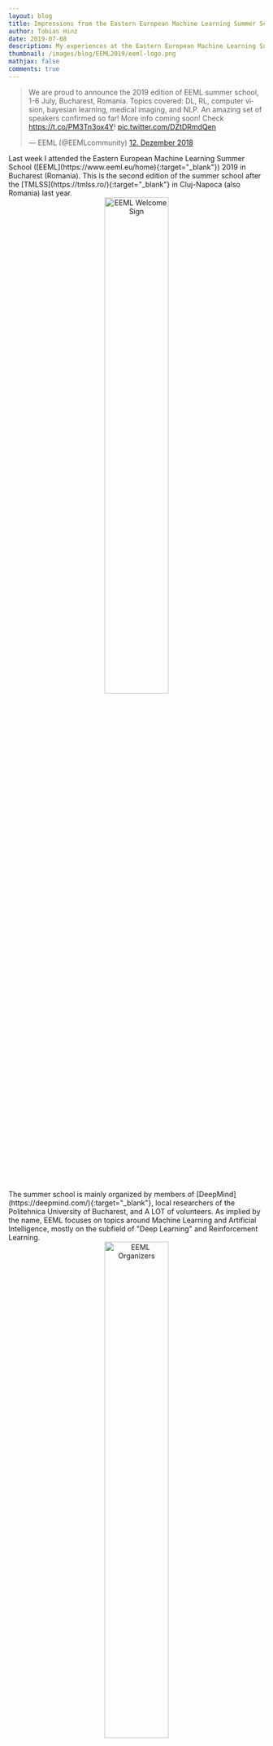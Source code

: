 ```yaml
---
layout: blog
title: Impressions from the Eastern European Machine Learning Summer School (EEML) 2019 in Bucharest (Romania)
author: Tobias Hinz
date: 2019-07-08
description: My experiences at the Eastern European Machine Learning Summer School (EEML) organized by DeepMind in Bucharest (Romania) 2019.
thumbnail: /images/blog/EEML2019/eeml-logo.png
mathjax: false
comments: true
---
```


<blockquote class="twitter-tweet tw-align-center" data-lang="en"><p lang="en" dir="ltr">We are proud to announce the 2019 edition of EEML summer school, 1-6 July, Bucharest, Romania. Topics covered: DL, RL, computer vision, bayesian learning, medical imaging, and NLP. An amazing set of speakers confirmed so far! More info coming soon! Check <a href="https://t.co/PM3Tn3ox4Y">https://t.co/PM3Tn3ox4Y</a>! <a href="https://t.co/DZtDRmdQen">pic.twitter.com/DZtDRmdQen</a></p>&mdash; EEML (@EEMLcommunity) <a href="https://twitter.com/EEMLcommunity/status/1072834474734485505?ref_src=twsrc%5Etfw">12. Dezember 2018</a></blockquote>
<script async src="https://platform.twitter.com/widgets.js" charset="utf-8"></script>
Last week I attended the Eastern European Machine Learning Summer School ([EEML](https://www.eeml.eu/home){:target="_blank"}) 2019 in Bucharest (Romania). This is the second edition of the summer school after the [TMLSS](https://tmlss.ro/){:target="_blank"} in Cluj-Napoca (also Romania) last year.

<center><a href="/images/blog/EEML2019/eeml-welcome.jpg"><img src="/images/blog/EEML2019/eeml-welcome.jpg" alt="EEML Welcome Sign" width="50%"/></a></center>
The summer school is mainly organized by members of [DeepMind](https://deepmind.com/){:target="_blank"}, local researchers of the Politehnica University of Bucharest, and A LOT of volunteers. As implied by the name, EEML focuses on topics around Machine Learning and Artificial Intelligence, mostly on the subfield of "Deep Learning" and Reinforcement Learning.

<center><a href="/images/blog/EEML2019/eeml-organizers.jpg"><img src="/images/blog/EEML2019/eeml-organizers.jpg" alt="EEML Organizers" width="50%"/></a></center>
The [idea behind EEML](https://www.eeml.eu/blog){:target="_blank"} is to shine a spotlight on Eastern Europe to emphasize its potential,  to provide learning and networking opportunities for participants from all over the world, and to highlight imbalances (e.g. gender and nationality) in the current "average" group of researchers and conferences. As such, the organizers really try to focus and attract talent from both Eastern Europe and under-privileged groups in general.

<blockquote class="twitter-tweet tw-align-center" data-lang="en"><p lang="en" dir="ltr"><a href="https://twitter.com/hashtag/EEML2019?src=hash&amp;ref_src=twsrc%5Etfw">#EEML2019</a> welcomes participants from 42 countries everywhere in the world. Let the games begin! <a href="https://t.co/Znk8lpGo5I">pic.twitter.com/Znk8lpGo5I</a></p>&mdash; EEML (@EEMLcommunity) <a href="https://twitter.com/EEMLcommunity/status/1145614136723890176?ref_src=twsrc%5Etfw">1. Juli 2019</a></blockquote>
<script async src="https://platform.twitter.com/widgets.js" charset="utf-8"></script>
The audience consisted mostly of PhD and Master students at various stages of their degree, with about 54% of the participants coming from Eastern European countries and the rest from all over the world (in total 42 represented countries).

<blockquote class="twitter-tweet tw-align-center" data-lang="en"><p lang="en" dir="ltr">Eastern European Machine Learning Summer School in numbers - various axes of diversity<a href="https://twitter.com/hashtag/EEML2019?src=hash&amp;ref_src=twsrc%5Etfw">#EEML2019</a> <a href="https://t.co/pcOSO8hYOq">pic.twitter.com/pcOSO8hYOq</a></p>&mdash; Piotr Migdal (@pmigdal) <a href="https://twitter.com/pmigdal/status/1146801971082530817?ref_src=twsrc%5Etfw">4. Juli 2019</a></blockquote>
<script async src="https://platform.twitter.com/widgets.js" charset="utf-8"></script>
Overall, the EEML [program](https://www.eeml.eu/program){:target="_blank"} was quite dense and packed with lectures, industry keynotes by the sponsors, practical coding sessions, and social events. In general, a typical day started with breakfast from 8-9am, followed by two lectures, and lunch from around 12:15-2pm. After lunch, there was another lecture, a 30-minute industry keynote, and then a 2-3 hour practical coding session where we applied some of the concepts we learned in the previous lectures. The evenings then concluded either with a poster session (dinner was provided, too) or a social event.

<blockquote class="twitter-tweet tw-align-center" data-lang="en"><p lang="en" dir="ltr"><a href="https://twitter.com/hashtag/EEML2019?src=hash&amp;ref_src=twsrc%5Etfw">#EEML2019</a> At our welcome reception, our participants were welcomed by Dr. Ligia Deca, state adviser on Education and Research. Additionally, UPB rector Mihnea Costoiu, dean Adina Magda Florea, director at Google AI Rahul Sutkhankar and our own Doina Precup. <a href="https://t.co/dVXilrTpNR">pic.twitter.com/dVXilrTpNR</a></p>&mdash; EEML (@EEMLcommunity) <a href="https://twitter.com/EEMLcommunity/status/1145933222448156678?ref_src=twsrc%5Etfw">2. Juli 2019</a></blockquote>
<script async src="https://platform.twitter.com/widgets.js" charset="utf-8"></script>
On Monday evening (first day of EEML) we had a Welcome Reception at the Palace Hilton Hotel in the city center. The local volunteers managed to get all 200+ participants to reach the hotel via the Metro and a walk through the city. After some short talks by [Doina](https://www.cs.mcgill.ca/~dprecup/){:target="_blank"} (one of the main organizers) and others, we had a nice buffet in a beautiful hall within the hotel.

Both Tuesday and Wednesday evenings were reserved for the posters. Here, attendees of the summer school got the chance to present their work and to find out more about what the other attendees are working on. The space was limited which lead to some creative problem-solving in order to fit all the posters on the available boards.

<blockquote class="twitter-tweet tw-align-center" data-lang="en"><p lang="en" dir="ltr">Poster session at <a href="https://twitter.com/hashtag/EEML2019?src=hash&amp;ref_src=twsrc%5Etfw">#EEML2019</a> starts now. Thanks <a href="https://twitter.com/L3viathan2142?ref_src=twsrc%5Etfw">@L3viathan2142</a> who helped me to fix the left floating margin 😅 <a href="https://t.co/lUVvGx9i3I">pic.twitter.com/lUVvGx9i3I</a></p>&mdash; sarnthil (@sarnthil) <a href="https://twitter.com/sarnthil/status/1146448947134828544?ref_src=twsrc%5Etfw">3. Juli 2019</a></blockquote>
<script async src="https://platform.twitter.com/widgets.js" charset="utf-8"></script>
On Thursday morning we only had one lecture and one industry keynote before heading out to a social event. We first went for lunch at the famous [Caru' cu Bere](https://www.carucubere.ro/en/){:target="_blank"} and after that took a tour through the [Palace of Parliament](http://cic.cdep.ro/en/){:target="_blank"}. The Palace of Parliament is an imposing structure, finished in 1997, and is, among other impressive statistics, the heaviest building in the world (weighing about 4,098,500 tons) and is the second-largest administrative building in the world (after the Pentagon). After this, we participated in the [AI for Social Good](https://www.eventbrite.co.uk/e/ai-for-social-good-tickets-63924727581?ref=estw){:target="_blank"} public session in the National Theatre Bucharest with keynotes by Danielle Belgrave (Microsoft Research) and Piotr Mirowski (DeepMind) about how AI can have a positive impact on our society followed by a panel discussion.

<blockquote class="twitter-tweet tw-align-center" data-lang="en"><p lang="en" dir="ltr">The Dagstuhl Declaration on <a href="https://twitter.com/hashtag/AIforSocialGood?src=hash&amp;ref_src=twsrc%5Etfw">#AIforSocialGood</a> is now live. It&#39;s so important that <a href="https://twitter.com/hashtag/ML?src=hash&amp;ref_src=twsrc%5Etfw">#ML</a>, <a href="https://twitter.com/hashtag/AI?src=hash&amp;ref_src=twsrc%5Etfw">#AI</a> and NGOs form deep collaborations for <a href="https://twitter.com/hashtag/SocialGood?src=hash&amp;ref_src=twsrc%5Etfw">#SocialGood</a>. Really proud to be a part of this and to dialogue with leaders on the intersection of these fields.  <a href="https://t.co/RY2K2VeHYr">https://t.co/RY2K2VeHYr</a></p>&mdash; Danielle Belgrave (@DaniCMBelg) <a href="https://twitter.com/DaniCMBelg/status/1146330617153576960?ref_src=twsrc%5Etfw">3. Juli 2019</a></blockquote>
<script async src="https://platform.twitter.com/widgets.js" charset="utf-8"></script>
<blockquote class="twitter-tweet tw-align-center" data-lang="en"><p lang="en" dir="ltr">Thank you tremendously <a href="https://twitter.com/DaniCMBelg?ref_src=twsrc%5Etfw">@DaniCMBelg</a>, <a href="https://twitter.com/shakir_za?ref_src=twsrc%5Etfw">@shakir_za</a>, <a href="https://twitter.com/JCornebise?ref_src=twsrc%5Etfw">@JCornebise</a>, <a href="https://twitter.com/weballergy?ref_src=twsrc%5Etfw">@weballergy</a>, <a href="https://twitter.com/yeewhye?ref_src=twsrc%5Etfw">@yeewhye</a>, Tom Schaul, Claudia Clopath and many others for writing the Dagstuhl declaration on <a href="https://twitter.com/hashtag/AIforSocialGood?src=hash&amp;ref_src=twsrc%5Etfw">#AIforSocialGood</a> to enable collaboration between <a href="https://twitter.com/hashtag/AI?src=hash&amp;ref_src=twsrc%5Etfw">#AI</a> research and NGOs:<a href="https://t.co/hKcgZ8ih8m">https://t.co/hKcgZ8ih8m</a> <a href="https://t.co/c4sqgsKHdW">https://t.co/c4sqgsKHdW</a></p>&mdash; Piotr Mirowski (@MirowskiPiotr) <a href="https://twitter.com/MirowskiPiotr/status/1146906674000801793?ref_src=twsrc%5Etfw">4. Juli 2019</a></blockquote>
<script async src="https://platform.twitter.com/widgets.js" charset="utf-8"></script>
Finally, on Friday night we had a Gala dinner at the [Restaurant Pescăruș](http://www.restaurantpescarus.ro/en/){:target="_blank"} in the beautiful Herăstrău Park which is where we took our group photo.

<center><a href="/images/blog/EEML2019/eeml-group.jpg"><img src="/images/blog/EEML2019/eeml-group.jpg" alt="EEML Group Photo" width="75%"/></a></center>
Throughout the days we were always provided with breakfast, lunch, and dinner at the [PRECIS Center](http://precis.acs.pub.ro/centrul-de-cercetare/){:target="_blank"}, which is also where the EEML lectures and practical sessions took place.

<center><a href="/images/blog/EEML2019/eeml-buffet.jpg"><img src="/images/blog/EEML2019/eeml-buffet.jpg" alt="EEML Buffet" width="75%"/></a></center>
Another nice effect of having all lectures, practical sessions, and breaks in the same location was that this made it easy to "catch" some of the lecturers to talk to during the breaks. Most of the lecturers stayed for one-two days and mingled with the participants. As such, it was straight forward to approach them and talk with them about their research. Besides being able to talk with the organizers who were always around and happy to answer questions or talk about the latest trends in research I was able to have nice discussions with other well-known researchers such as, e.g., [Nal Kalchbrenner](https://www.nal.ai/){:target="_blank"}, [Andrew Zisserman](https://www.robots.ox.ac.uk/~az/){:target="_blank"}, and [Zeynep Akata](https://ivi.fnwi.uva.nl/uvaboschdeltalab/people/zeynep-akata/){:target="_blank"}.

For many of the lectures, the corresponding slides can be downloaded [here](https://www.eeml.eu/resources){:target="_blank"}.

<blockquote class="twitter-tweet tw-align-center" data-lang="en"><p lang="en" dir="ltr"><a href="https://twitter.com/hashtag/EEML2019?src=hash&amp;ref_src=twsrc%5Etfw">#EEML2019</a> Here are my slides for the introduction to deep learning lecture <a href="https://t.co/XsuUHbcuF5">https://t.co/XsuUHbcuF5</a> <a href="https://t.co/uZ9zCGGuQo">pic.twitter.com/uZ9zCGGuQo</a></p>&mdash; Razvan Pascanu  🇪🇺 (@rpascanu) <a href="https://twitter.com/rpascanu/status/1145667834296623105?ref_src=twsrc%5Etfw">1. Juli 2019</a></blockquote>
<script async src="https://platform.twitter.com/widgets.js" charset="utf-8"></script>
In addition to that, all lectures were very interactive, with plenty of opportunities to ask questions and interact with the lecturer. There was also a nice mix of introductory lectures (e.g. DL by Razvan Pascanu, RL by Doina Precup, CV by Rahul Sukthankar, continual learning by Tinne Tuytelaars) and lectures focusing more on current, state-of-the-art approaches in various research directions (e.g. self-supervised learning by Andrew Zisserman, generative models by Nal Kalchbrenner, few-shot learning by Zeynep Akata, and multi-agent RL by Shimon Whiteson). In particular, I would like to highlight [Anca Dragan's](http://people.eecs.berkeley.edu/~anca/){:target="_blank"} lecture about RL with humans in the loop, which was super interactive.

<blockquote class="twitter-tweet tw-align-center" data-lang="en"><p lang="en" dir="ltr">Informative session on Inverse Reinforcement Learning and it&#39;s applications in self driving cars by <a href="https://twitter.com/ancadianadragan?ref_src=twsrc%5Etfw">@ancadianadragan</a> at <a href="https://twitter.com/EEMLcommunity?ref_src=twsrc%5Etfw">@EEMLcommunity</a>. Would love to delve further into the topic! <a href="https://twitter.com/hashtag/EEML2019?src=hash&amp;ref_src=twsrc%5Etfw">#EEML2019</a> <a href="https://twitter.com/hashtag/reinforcementlearning?src=hash&amp;ref_src=twsrc%5Etfw">#reinforcementlearning</a> <a href="https://t.co/iaJbHx91FW">pic.twitter.com/iaJbHx91FW</a></p>&mdash; Asmita Poddar (@asmita_poddar) <a href="https://twitter.com/asmita_poddar/status/1146692685803270145?ref_src=twsrc%5Etfw">4. Juli 2019</a></blockquote>
<script async src="https://platform.twitter.com/widgets.js" charset="utf-8"></script>
The award (from me) for the best slide goes to Shimon during his talk on multi-agent RL.

<blockquote class="twitter-tweet tw-align-center" data-lang="en"><p lang="en" dir="ltr">Key setting for multi - agent reinforcement learning by <a href="https://twitter.com/shimon8282?ref_src=twsrc%5Etfw">@shimon8282</a>. <a href="https://twitter.com/hashtag/EEML2019?src=hash&amp;ref_src=twsrc%5Etfw">#EEML2019</a> <a href="https://t.co/f5ZvTEjFZQ">pic.twitter.com/f5ZvTEjFZQ</a></p>&mdash; Petru REBEJA (@petrurebeja) <a href="https://twitter.com/petrurebeja/status/1145976673474678784?ref_src=twsrc%5Etfw">2. Juli 2019</a></blockquote>
<script async src="https://platform.twitter.com/widgets.js" charset="utf-8"></script>
On all evenings (except Thursday) we had some time to implement and try some of the key concepts we learned during the previous lectures. In the first 30 minutes or so we got a general introduction about what the goal of the respective lab session was. After that, everyone started working on the [provided challenges](https://github.com/eeml2019/PracticalSessions){:target="_blank"}. This was a fun experience to play around with some key concepts and see the effects of different parameters and implementations.

<blockquote class="twitter-tweet tw-align-center" data-lang="en"><p lang="en" dir="ltr"><a href="https://twitter.com/hashtag/EEML2019?src=hash&amp;ref_src=twsrc%5Etfw">#EEML2019</a> First two days of labs, introduction to tensor flow and reinforcement learning by our own David and Diana. <a href="https://t.co/WyYDYSnaiL">pic.twitter.com/WyYDYSnaiL</a></p>&mdash; EEML (@EEMLcommunity) <a href="https://twitter.com/EEMLcommunity/status/1146187791157616640?ref_src=twsrc%5Etfw">2. Juli 2019</a></blockquote>
<script async src="https://platform.twitter.com/widgets.js" charset="utf-8"></script>
Overall, I must say that I was very impressed with the organization and experience during my week in Bucharest. Organizing an event like this is A LOT of work and the organizers and volunteers put a lot of their free time into this, for which I am very grateful. As a result, the EEML is very affordable, especially since it included food on all days (including three big meals at restaurants/hotels) and a guided tour through the Palace of Parliament. This is because of the generous sponsors and all involved organizers, volunteers, lecturers, and teaching assistants who all donated their time to make this possible. Additionally, we were able to book accommodation in the local student dorms (about 20 min walk from the PRECIS center) at very affordable prices (usually less than 100€ for the week). The communication leading up to and throughout the week was very good, using both E-Mail and Slack to share all important information, news, and updates.

As far as I am aware there are already plans for another edition of the EEML next year. According to rumors it will not take place in Romania, but might take place in Hungary instead (though all of this is hearsay from my side at the moment). Regardless of the final location: if you are at all interested in machine learning and want to learn more about various aspects of it as well as get to know a lot of amazing people working and studying in this field then EEML is definitely the place to go. The atmosphere is amazing, the lecturers are top-notch, and the whole experience is unique and enriching both on a personal and a professional level.

Finally, I would like to again thank the organizers and their amazing work who made all of this possible. This tweet summarizes it quite perfectly.

<blockquote class="twitter-tweet tw-align-center" data-lang="en"><p lang="en" dir="ltr">I&#39;d like to thank all the organizers of <a href="https://twitter.com/EEMLcommunity?ref_src=twsrc%5Etfw">@EEMLcommunity</a> for making such a great summer school! Thank you Doina Precup, <a href="https://twitter.com/rpascanu?ref_src=twsrc%5Etfw">@rpascanu</a>, Viorica Patraucean, <a href="https://twitter.com/ilarele?ref_src=twsrc%5Etfw">@ilarele</a>, Gabriel Marchidan, Marius Leordeanu, Traian Rebedea, and all the speakers and volunteers! <a href="https://twitter.com/hashtag/EEML2019?src=hash&amp;ref_src=twsrc%5Etfw">#EEML2019</a> <a href="https://t.co/FTyGILP9I6">pic.twitter.com/FTyGILP9I6</a></p>&mdash; Michal Šustr (@michal_sustr) <a href="https://twitter.com/michal_sustr/status/1147949656107823106?ref_src=twsrc%5Etfw">7. Juli 2019</a></blockquote>
<script async src="https://platform.twitter.com/widgets.js" charset="utf-8"></script>
---
---


